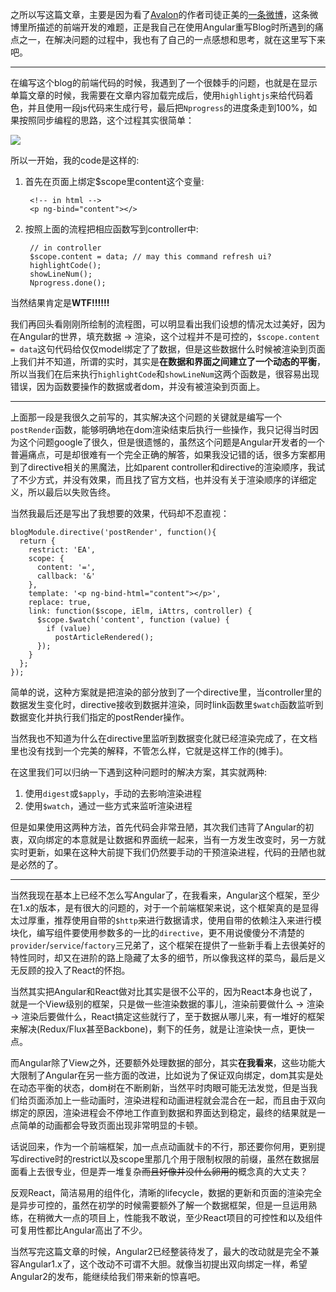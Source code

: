 之所以写这篇文章，主要是因为看了[Avalon](http://avalonjs.github.io/)的作者司徒正美的[一条微博](http://weibo.com/1896474751/CkpppycVZ?type=comment)，这条微博里所描述的前端开发的难题，正是我自己在使用Angular重写Blog时所遇到的痛点之一，在解决问题的过程中，我也有了自己的一点感想和思考，就在这里写下来吧。

---

在编写这个blog的前端代码的时候，我遇到了一个很棘手的问题，也就是在显示单篇文章的时候，我需要在文章内容加载完成后，使用`highlightjs`来给代码着色，并且使用一段js代码来生成行号，最后把`Nprogress`的进度条走到100%，如果按照同步编程的思路，这个过程其实很简单：

![](https://img.xhu.me/blog/angular%20vs.%20react.jpg)

所以一开始，我的code是这样的:

1. 首先在页面上绑定$scope里content这个变量:

        <!-- in html -->
        <p ng-bind="content"></>

2. 按照上面的流程把相应函数写到controller中:

		// in controller
		$scope.content = data; // may this command refresh ui?
		highlightCode();
		showLineNum();
		Nprogress.done();

当然结果肯定是**WTF!!!!!!**

我们再回头看刚刚所绘制的流程图，可以明显看出我们设想的情况太过美好，因为在Angular的世界，填充数据 -> 渲染，这个过程并不是可控的，`$scope.content = data`这句代码给仅仅model绑定了了数据，但是这些数据什么时候被渲染到页面上我们并不知道，所谓的实时，其实是**在数据和界面之间建立了一个动态的平衡**，所以当我们在后来执行`highlightCode`和`showLineNum`这两个函数是，很容易出现错误，因为函数要操作的数据或者dom，并没有被渲染到页面上。

---

上面那一段是我很久之前写的，其实解决这个问题的关键就是编写一个`postRender`函数，能够明确地在dom渲染结束后执行一些操作，我只记得当时因为这个问题google了很久，但是很遗憾的，虽然这个问题是Angular开发者的一个普遍痛点，可是却很难有一个完全正确的解答，如果我没记错的话，很多方案都用到了directive相关的黑魔法，比如parent controller和directive的渲染顺序，我试了不少方式，并没有效果，而且找了官方文档，也并没有关于渲染顺序的详细定义，所以最后以失败告终。

当然我最后还是写出了我想要的效果，代码却不忍直视：

    blogModule.directive('postRender', function(){
      return {
        restrict: 'EA',
        scope: {
          content: '=',
          callback: '&'
        },
        template: '<p ng-bind-html="content"></p>',
        replace: true,
        link: function($scope, iElm, iAttrs, controller) {
          $scope.$watch('content', function (value) {
            if (value)
              postArticleRendered();
          });
        }
      };
    });
    
简单的说，这种方案就是把渲染的部分放到了一个directive里，当controller里的数据发生变化时，directive接收到数据并渲染，同时link函数里`$watch`函数监听到数据变化并执行我们指定的postRender操作。

当然我也不知道为什么在directive里监听到数据变化就已经渲染完成了，在文档里也没有找到一个完美的解释，不管怎么样，它就是这样工作的(摊手)。

在这里我们可以归纳一下遇到这种问题时的解决方案，其实就两种:

1. 使用`digest`或`$apply`，手动的去影响渲染进程
2. 使用`$watch`，通过一些方式来监听渲染进程

但是如果使用这两种方法，首先代码会非常丑陋，其次我们违背了Angular的初衷，双向绑定的本意就是让数据和界面统一起来，当有一方发生改变时，另一方就实时更新，如果在这种大前提下我们仍然要手动的干预渲染进程，代码的丑陋也就是必然的了。

---

当然我现在基本上已经不怎么写Angular了，在我看来，Angular这个框架，至少在1.x的版本，是有很大的问题的，对于一个前端框架来说，这个框架真的是显得太过厚重，推荐使用自带的`$http`来进行数据请求，使用自带的依赖注入来进行模块化，编写组件要使用参数多的一比的`directive`，更不用说傻傻分不清楚的`provider`/`service`/`factory`三兄弟了，这个框架在提供了一些新手看上去很美好的特性同时，却又在进阶的路上隐藏了太多的细节，所以像我这样的菜鸟，最后是义无反顾的投入了React的怀抱。

当然其实把Angular和React做对比其实是很不公平的，因为React本身也说了，就是一个View级别的框架，只是做一些渲染数据的事儿，渲染前要做什么 -> 渲染 -> 渲染后要做什么，React搞定这些就行了，至于数据从哪儿来，有一堆好的框架来解决(Redux/Flux甚至Backbone)，剩下的任务，就是让渲染快一点，更快一点。

而Angular除了View之外，还要额外处理数据的部分，其实**在我看来**，这些功能大大限制了Angular在另一些方面的改进，比如说为了保证双向绑定，dom其实是处在动态平衡的状态，dom树在不断刷新，当然平时肉眼可能无法发觉，但是当我们给页面添加上一些动画时，渲染进程和动画进程就会混合在一起，而且由于双向绑定的原因，渲染进程会不停地工作直到数据和界面达到稳定，最终的结果就是一点简单的动画都会导致页面出现非常明显的卡顿。

话说回来，作为一个前端框架，加一点点动画就卡的不行，那还要你何用，更别提写directive时的restrict以及scope里那几个用于限制权限的前缀，虽然在数据层面看上去很专业，但是弄一堆复杂~~而且好像并没什么卵用的~~概念真的大丈夫？

反观React，简洁易用的组件化，清晰的lifecycle，数据的更新和页面的渲染完全是异步可控的，虽然在初学的时候需要额外了解一个数据框架，但是一旦运用熟练，在稍微大一点的项目上，性能我不敢说，至少React项目的可控性和以及组件可复用性都比Angular高出了不少。

当然写完这篇文章的时候，Angular2已经整装待发了，最大的改动就是完全不兼容Angular1.x了，这个改动不可谓不大胆。就像当初提出双向绑定一样，希望Angular2的发布，能继续给我们带来新的惊喜吧。